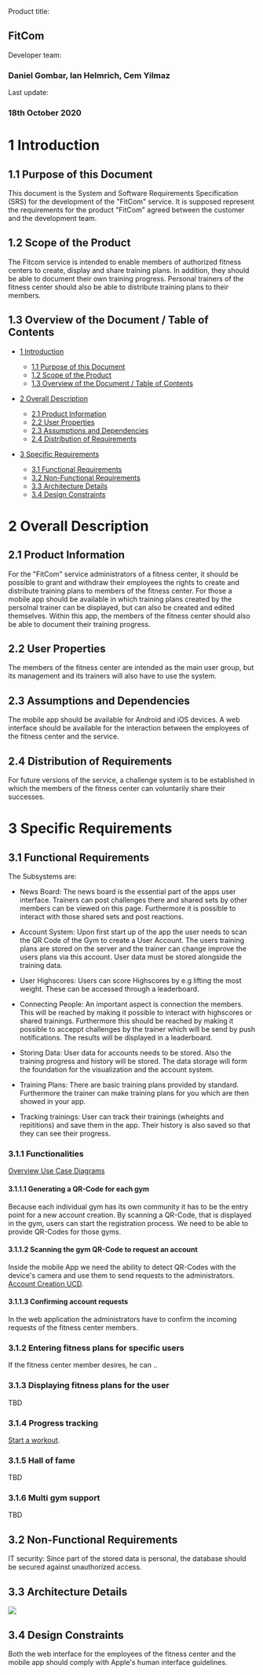 Product title:
## FitCom

Developer team:
### Daniel Gombar, Ian Helmrich, Cem Yilmaz

Last update:
### 18th October 2020


# 1 Introduction
## 1.1 Purpose of this Document
This document is the System and Software Requirements Specification (SRS) for the development of the "FitCom" service. It is supposed represent the requirements for the product "FitCom" agreed between the customer and the development team.


## 1.2 Scope of the Product
The Fitcom service is intended to enable members of authorized fitness centers to create, display and share training plans. In addition, they should be able to document their own training progress. Personal trainers of the fitness center should also be able to distribute training plans to their members.


## 1.3 Overview of the Document / Table of Contents
- [1 Introduction](#1-introduction)
    - [1.1 Purpose of this Document](#11-purpose-of-this-document)
    - [1.2 Scope of the Product](#12-scope-of-the-product)
    - [1.3 Overview of the Document / Table of Contents](#13-overview-of-the-document-/-dable-of-contents)

- [2 Overall Description](#2-overall-description)
    - [2.1 Product Information](#21-product-information)
    - [2.2 User Properties](#22-user-properties)
    - [2.3 Assumptions and Dependencies](#23-assumptions-and-dependencies)
    - [2.4 Distribution of Requirements](#24-distribution-of-requirements)

- [3 Specific Requirements](#3-specific-requirements)
    - [3.1 Functional Requirements](#31-functional-requirements)
    - [3.2 Non-Functional Requirements](#32-non-functional-requirements)
    - [3.3 Architecture Details](#33-architecture-details)
    - [3.4 Design Constraints](#34-design-constraints)


# 2 Overall Description
## 2.1 Product Information
For the "FitCom" service administrators of a fitness center, it should be possible to grant and withdraw their employees the rights to create and distribute training plans to members of the fitness center. For those a mobile app should be available in which training plans created by the persolnal trainer can be displayed, but can also be created and edited themselves. Within this app, the members of the fitness center should also be able to document their training progress.


## 2.2 User Properties
The members of the fitness center are intended as the main user group, but its management and its trainers will also have to use the system.


## 2.3 Assumptions and Dependencies
The mobile app should be available for Android and iOS devices. A web interface should be available for the interaction between the employees of the fitness center and the service. 


## 2.4 Distribution of Requirements
For future versions of the service, a challenge system is to be established in which the members of the fitness center can voluntarily share their successes.


# 3 Specific Requirements
## 3.1 Functional Requirements
The Subsystems are:

- News Board:
The news board is the essential part of the apps user interface. Trainers can post challenges there and shared sets by other members can be viewed on this page. Furthermore it is possible to interact with those shared sets and post reactions. 

- Account System:
Upon first start up of the app the user needs to scan the QR Code of the Gym to create a User Account. The users training plans are stored on the server and the trainer can change improve the users plans via this account. User data must be stored alongside the training data.

- User Highscores:
Users can score Highscores by e.g lifting the most weight. These can be accessed through a leaderboard.

- Connecting People:
An important aspect is connection the members. This will be reached by making it possible to interact with highscores or shared trainings.
Furthermore this should be reached by making it possible to acceppt challenges by the trainer which will be send by push notifications. The results will be displayed in a leaderboard.

- Storing Data:
User data for accounts needs to be stored. Also the training progress and history will be stored. The data storage will form the foundation for the visualization and the account system.

- Training Plans:
There are basic training plans provided by standard.
Furthermore the trainer can make training plans for you which are then showed in your app.

- Tracking trainings:
User can track their trainings (wheights and repititions) and save them in the app. Their history is also saved so that they can see their progress.

### 3.1.1 Functionalities
[Overview Use Case Diagrams](../uml_diagrams/overview.md)

#### 3.1.1.1 Generating a QR-Code for each gym
Because each individual gym has its own community it has to be the entry point for a new account creation. By scanning a QR-Code, that is displayed in the gym, users can start the registration process. We need to be able to provide QR-Codes for those gyms.

#### 3.1.1.2 Scanning the gym QR-Code to request an account
Inside the mobile App we need the ability to detect QR-Codes with the device's camera and use them to send requests to the administrators.
[Account Creation UCD](../uml_diagrams/create_account_uml.svg).

#### 3.1.1.3 Confirming account requests
In the web application the administrators have to confirm the incoming requests of the fitness center members.

### 3.1.2 Entering fitness plans for specific users
If the fitness center member desires, he can ..

### 3.1.3 Displaying fitness plans for the user
TBD
### 3.1.4 Progress tracking
[Start a workout](../uml_diagrams/start_workout_uml.svg).

### 3.1.5 Hall of fame
TBD
### 3.1.6 Multi gym support
TBD

## 3.2 Non-Functional Requirements
IT security: Since part of the stored data is personal, the database should be secured against unauthorized access. 

## 3.3 Architecture Details
<img src="../uml_diagrams/uml_diagram.svg">

## 3.4 Design Constraints
Both the web interface for the employees of the fitness center and the mobile app should comply with Apple's human interface guidelines.